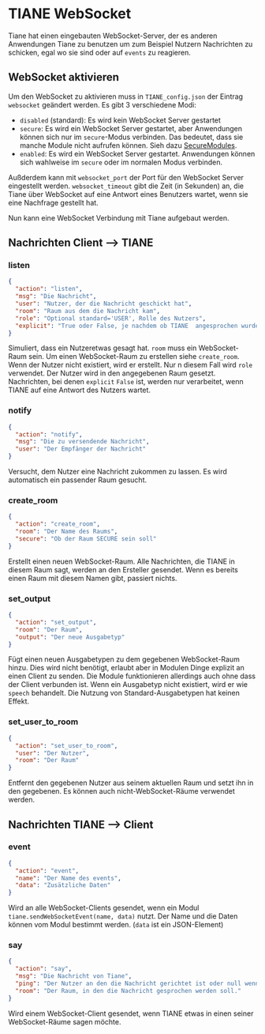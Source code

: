 # TIANE WebSocket

Tiane hat einen eingebauten WebSocket-Server, der es anderen Anwendungen Tiane zu benutzen um zum Beispiel Nutzern Nachrichten zu schicken, egal wo sie sind oder auf `events` zu reagieren.

## WebSocket aktivieren

Um den WebSocket zu aktivieren muss in `TIANE_config.json` der Eintrag `websocket` geändert werden. Es gibt 3 verschiedene Modi:

 * `disabled` (standard): Es wird kein WebSocket Server gestartet
 * `secure`: Es wird ein WebSocket Server gestartet, aber Anwendungen können sich nur im `secure`-Modus verbinden. Das bedeutet, dass sie manche Module nicht aufrufen können. Sieh dazu [SecureModules](SecureModules.md).
 * `enabled`: Es wird ein WebSocket Server gestartet. Anwendungen können sich wahlweise im `secure` oder im normalen Modus verbinden.
 
Außderdem kann mit `websocket_port` der Port für den WebSocket Server eingestellt werden. `websocket_timeout` gibt die Zeit (in Sekunden) an, die Tiane über WebSocket auf eine Antwort eines Benutzers wartet, wenn sie eine Nachfrage gestellt hat.

Nun kann eine WebSocket Verbindung mit Tiane aufgebaut werden.

## Nachrichten Client --> TIANE

### listen

```json
{
  "action": "listen",
  "msg": "Die Nachricht",
  "user": "Nutzer, der die Nachricht geschickt hat",
  "room": "Raum aus dem die Nachricht kam",
  "role": "Optional standard='USER', Rolle des Nutzers",
  "explicit": "True oder False, je nachdem ob TIANE  angesprochen wurde"
}
```

Simuliert, dass ein Nutzeretwas gesagt hat. `room` muss ein WebSocket-Raum sein. Um einen WebSocket-Raum zu erstellen siehe `create_room`. Wenn der Nutzer nicht existiert, wird er erstellt. Nur n diesem Fall wird `role` verwendet. Der Nutzer wird in den angegebenen Raum gesetzt. Nachrichten, bei denen `explicit` `False` ist, werden nur verarbeitet, wenn TIANE auf eine Antwort des Nutzers wartet.

### notify

```json
{
  "action": "notify",
  "msg": "Die zu versendende Nachricht",
  "user": "Der Empfänger der Nachricht"
}
```

Versucht, dem Nutzer eine Nachricht zukommen zu lassen. Es wird automatisch ein passender Raum gesucht.

### create_room

```json
{
  "action": "create_room",
  "room": "Der Name des Raums",
  "secure": "Ob der Raum SECURE sein soll"
}
```

Erstellt einen neuen WebSocket-Raum. Alle Nachrichten, die TIANE in diesem Raum sagt, werden an den Ersteller gesendet. Wenn es bereits einen Raum mit diesem Namen gibt, passiert nichts.

### set_output

```json
{
  "action": "set_output",
  "room": "Der Raum",
  "output": "Der neue Ausgabetyp"
}
```

Fügt einen neuen Ausgabetypen zu dem gegebenen WebSocket-Raum hinzu. Dies wird nicht benötigt, erlaubt aber in Modulen Dinge explizit an einen Client zu senden. Die Module funktionieren allerdings auch ohne dass der Client verbunden ist. Wenn ein Ausgabetyp nicht existiert, wird er wie `speech` behandelt. Die Nutzung von Standard-Ausgabetypen hat keinen Effekt.

### set_user_to_room

```json
{
  "action": "set_user_to_room",
  "user": "Der Nutzer",
  "room": "Der Raum"
}
```

Entfernt den gegebenen Nutzer aus seinem aktuellen Raum und setzt ihn in den gegebenen. Es können auch nicht-WebSocket-Räume verwendet werden.

## Nachrichten TIANE --> Client

### event

```json
{
  "action": "event",
  "name": "Der Name des events",
  "data": "Zusätzliche Daten"
}
```

Wird an alle WebSocket-Clients gesendet, wenn ein Modul `tiane.sendWebSocketEvent(name, data)` nutzt. Der Name und die Daten können vom Modul bestimmt werden. (`data` ist ein JSON-Element)

### say

```json
{
  "action": "say",
  "msg": "Die Nachricht von Tiane",
  "ping": "Der Nutzer an den die Nachricht gerichtet ist oder null wenn es keinenen speziellen Nutzer gibt",
  "room": "Der Raum, in den die Nachricht gesprochen werden soll."
}
```

Wird einem WebSocket-Client gesendet, wenn TIANE etwas in einen seiner WebSocket-Räume sagen möchte.